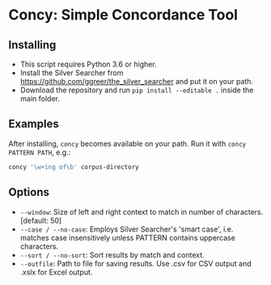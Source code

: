 # Concy: Simple Concordance Tool

## Installing

- This script requires Python 3.6 or higher.
- Install the Silver Searcher from https://github.com/ggreer/the_silver_searcher and put it on your path. 
- Download the repository and run `pip install --editable .` inside the main folder.

## Examples

After installing, `concy` becomes available on your path. Run it with `concy PATTERN PATH`, e.g.:

```bash
concy '\w+ing of\b' corpus-directory
```

## Options

- `--window`: Size of left and right context to match in number of  characters.  [default: 50]
- `--case / --no-case`:  Employs Silver Searcher's 'smart case', i.e. matches case insensitively unless PATTERN contains  uppercase characters.
- `--sort / --no-sort`: Sort results by match and context.
- `--outfile`: Path to file for saving results. Use .csv for CSV output and .xslx for Excel output.
